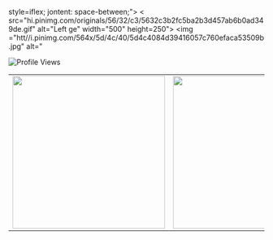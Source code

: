 






 style=iflex; jontent: space-between;">
  < src="hi.pinimg.com/originals/56/32/c3/5632c3b2fc5ba2b3d457ab6b0ad349de.gif" alt="Left ge" width="500" height=250">
  <img ="htt//i.pinimg.com/564x/5d/4c/40/5d4c4084d39416057c760efaca53509b.jpg" alt="

![Profile Views](https://profile-counter.glitch.me/rubydamodar/count.svg)


<div align="center">
  <table>
    <tr>
      <td><img src="https://github-readme-stats.vercel.app/api?username=rubydamodar&theme=vue-dark&show_icons=true&hide_border=true&count_private=true" width="300px"/></td>
      <td><img src="https://github-readme-streak-stats.herokuapp.com/?user=rubydamodar&theme=vue-dark&hide_border=true" width="300px"/></td>
      <td><img src="https://github-readme-stats.vercel.app/api/top-langs/?username=rubydamodar&theme=vue-dark&show_icons=true&hide_border=true&layout=compact" width="300px"/></td>
    </tr>
  </table>
</div>

